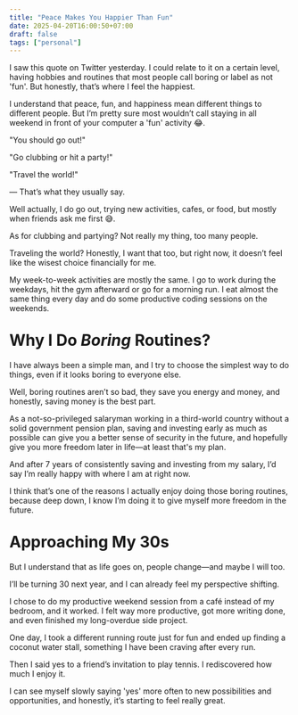 ```yaml
---
title: "Peace Makes You Happier Than Fun"
date: 2025-04-20T16:00:50+07:00
draft: false
tags: ["personal"]
---
```


<!-- Background -->
I saw this quote on Twitter yesterday. I could relate to it on a certain level, having hobbies and routines that most people call boring or label as not 'fun'. But honestly, that’s where I feel the happiest.

<!-- Different meaning of peace, fun, happiness -->
I understand that peace, fun, and happiness mean different things to different people. But I’m pretty sure most wouldn’t call staying in all weekend in front of your computer a 'fun' activity 😂.

"You should go out!"

"Go clubbing or hit a party!"

"Travel the world!"

— That’s what they usually say.

Well actually, I do go out, trying new activities, cafes, or food, but mostly when friends ask me first 😅.

As for clubbing and partying? Not really my thing, too many people.

Traveling the world? Honestly, I want that too, but right now, it doesn’t feel like the wisest choice financially for me.

My week-to-week activities are mostly the same. I go to work during the weekdays, hit the gym afterward or go for a morning run. I eat almost the same thing every day and do some productive coding sessions on the weekends.

<!-- Why I do boring routines? -->
<h1 style="margin-top: 2rem;"> Why I Do <span style="font-style: italic;"> Boring </span> Routines? </h1>
I have always been a simple man, and I try to choose the simplest way to do things, even if it looks boring to everyone else.

Well, boring routines aren’t so bad, they save you energy and money, and honestly, saving money is the best part.

As a not-so-privileged salaryman working in a third-world country without a solid government pension plan, saving and investing early as much as possible can give you a better sense of security in the future, and hopefully give you more freedom later in life—at least that's my plan.

And after 7 years of consistently saving and investing from my salary, I’d say I’m really happy with where I am at right now.

I think that’s one of the reasons I actually enjoy doing those boring routines, because deep down, I know I’m doing it to give myself more freedom in the future.

<!-- Approaching My 30s -->
<h1 style="margin-top: 2rem;"> Approaching My 30s </h1>
But I understand that as life goes on, people change—and maybe I will too. 

I’ll be turning 30 next year, and I can already feel my perspective shifting.

I chose to do my productive weekend session from a café instead of my bedroom, and it worked. I felt way more productive, got more writing done, and even finished my long-overdue side project.

One day, I took a different running route just for fun and ended up finding a coconut water stall, something I have been craving after every run.

Then I said yes to a friend’s invitation to play tennis. I rediscovered how much I enjoy it.

I can see myself slowly saying 'yes' more often to new possibilities and opportunities, and honestly, it’s starting to feel really great.